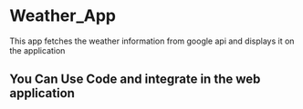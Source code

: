 # Weather_App



This app fetches the weather information from google api and displays it on the application

## You Can Use Code and integrate in the web application

